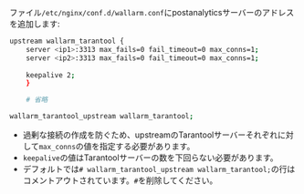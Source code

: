 ファイル`/etc/nginx/conf.d/wallarm.conf`にpostanalyticsサーバーのアドレスを追加します:

```bash
upstream wallarm_tarantool {
    server <ip1>:3313 max_fails=0 fail_timeout=0 max_conns=1;
    server <ip2>:3313 max_fails=0 fail_timeout=0 max_conns=1;
    
    keepalive 2;
    }

    # 省略

wallarm_tarantool_upstream wallarm_tarantool;
```

* 過剰な接続の作成を防ぐため、upstreamのTarantoolサーバーそれぞれに対して`max_conns`の値を指定する必要があります。
* `keepalive`の値はTarantoolサーバーの数を下回らない必要があります。
* デフォルトでは`# wallarm_tarantool_upstream wallarm_tarantool;`の行はコメントアウトされています。`#`を削除してください。